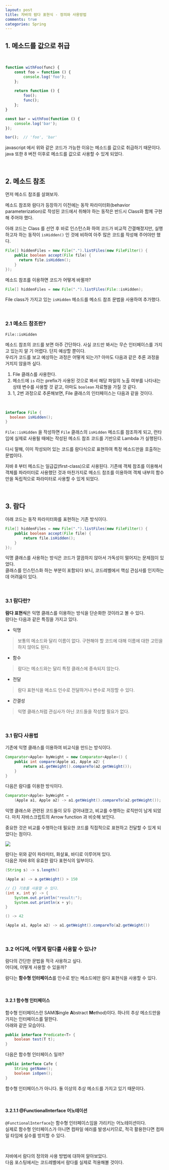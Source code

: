 ```yaml
---
layout: post
title: 자바의 람다 표현식 - 정의와 사용방법
comments: true
categories: Spring
---
```


## 1. 메소드를 값으로 취급

<br/>

```javascript
function withFoo(func) {
    const foo = function () {
        console.log('foo');
    };
    
    return function () {
        foo();
        func();
    };
}

const bar = withFoo(function () {
    console.log('bar');
}); 

bar();  // 'foo', 'bar'
```

javascript 에서 위와 같은 코드가 가능한 이유는 메소드를 값으로 취급하기 때문이다.<br/>
java 또한 8 버전 이후로 메소드를 값으로 사용할 수 있게 되었다.

<br/>

## 2. 메소드 참조

먼저 메소드 참조를 살펴보자.

메소드 참조와 람다가 등장하기 이전에는 동작 파라미터화(behavior parameterization)로 작성된 코드에서 취해야 하는 동작은 반드시 Class와 함께 구현해 주어야 했다.

아래 코드는 Class 를 선언 후 바로 인스턴스화 하여 코드가 비교적 간결해졌지만, 실행하고자 하는 동작이 `isHidden()` 인 것에 비하여 아주 많은 코드를 작성해 주어야만 했다.

```java
File[] hiddenFiles = new File(".").listFiles(new FileFilter() {
    public boolean accept(File file) {
      return file.isHidden();
    }
});
```

메소드 참조를 이용하면 코드가 어떻게 바뀔까?

```java
File[] hiddenFiles = new File(".").listFiles(File::isHidden);
```

File class가 가지고 있는 `isHidden` 메소드를 메소드 참조 문법을 사용하여 추가했다.

<br/>

### 2.1 메소드 참조란?

`File::isHidden`

메소드 참조의 코드를 보면 아주 간단하다. 사실 코드만 봐서는 무슨 인터페이스를 가지고 있는지 알 기 어렵다. 단지 예상할 뿐이다.<br/>
우리가 코드를 보고 예상하는 과정은 어떻게 되는가? 아마도 다음과 같은 추론 과정을 거치지 않을까 싶다.

1. File 클래스를 사용한다.
2. 메소드에 `is` 라는 prefix가 사용된 것으로 봐서 해당 파일의 노출 여부를 나타내는 상태 변수를 사용할 것 같고, 아마도 `boolean` 자료형을 가질 것 같다.
3. 1, 2번 과정으로 추론해보면, File 클래스의 인터페이스는 다음과 같을 것이다.

<br/>

```java
interface File {
  boolean isHidden();
}
```

`File::isHidden` 을 작성하면 `File` 클래스의 `isHidden` 메소드를 참조하게 되고,
런타임에 실제로 사용될 때에는 작성된 메소드 참조 코드를 기반으로 Lambda 가 실행된다.

다시 말해, 이미 작성되어 있는 코드를 람다식으로 표현하여 특정 메소드만을 호출하는 문법이다.

자바 8 부터 메소드는 일급값(first-class)으로 사용된다. 기존에 객체 참조를 이용해서 객체를 파라미터로 사용했던 것과 마찬가지로
메소드 참조를 이용하여 객체 내부의 함수만을 독립적으로 파라미터로 사용할 수 있게 되었다.

<br/>

## 3. 람다

아래 코드는 동작 파라미터화를 표현하는 기존 방식이다.

```java
File[] hiddenFiles = new File(".").listFiles(new FileFilter() {
    public boolean accept(File file) {
        return file.isHidden();
    }
});
```

익명 클래스를 사용하는 방식은 코드가 깔끔하지 않아서 가독성이 떨어지는 문제점이 있었다.<br/>
클래스를 인스턴스화 하는 부분이 포함되다 보니, 코드레벨에서 핵심 관심사를 인지하는데 어려움이 있다.

<br/>

### 3.1 람다란?

**람다 표현식**은 익명 클래스를 이용하는 방식을 단순화한 것이라고 볼 수 있다.<br/>
람다는 다음과 같은 특징을 가지고 있다.

- 익명
> 보통의 메소드와 달리 이름이 없다. 구현해야 할 코드에 대해 이름에 대한 고민을 하지 않아도 된다.

- 함수
> 람다는 메소드와는 달리 특정 클래스에 종속되지 않는다.

- 전달
> 람다 표현식을 메소드 인수로 전달하거나 변수로 저장할 수 있다.

- 간결성
> 익명 클래스처럼 관심사가 아닌 코드들을 작성할 필요가 없다.

<br/>

### 3.1 람다 사용법

기존에 익명 클래스를 이용하여 비교식을 만드는 방식이다.

```java
Comparator<Apple> byWeight = new Comparator<Apple>() {
    public int compare(Apple a1, Apple a2) {
        return a1.getWeight().compareTo(a2.getWeight());
    }
}
```

다음은 람다를 이용한 방식이다.

```java
Comparator<Apple> byWeight =
    (Apple a1, Apple a2) -> a1.getWeight().compareTo(a2.getWeight());
```

익명 클래스와 관련된 코드들이 모두 걷어내졌고, 비교를 수행하는 로직만이 남게 되었다.
마치 자바스크립트의 Arrow function 과 비슷해 보인다. 

중요한 것은 비교를 수행하는데 필요한 코드를 직접적으로 표현하고 전달할 수 있게 되었다는 점이다.

<img src='../img/lambda-1.png'/>

람다는 위와 같이 파라미터, 화살표, 바디로 이루어져 있다. <br/>
다음은 자바 8의 유효한 람다 표현식의 일부이다.

```java
(String s) -> s.length()

(Apple a) -> a.getWeight() > 150

// {} 기호를 사용할 수 있다.
(int x, int y) -> {
    System.out.println("result:");
    System.out.println(x + y);
}

() -> 42

(Apple a1, Apple a2) -> a1.getWeight().compareTo(a2.getWeight())
```

<br/>

### 3.2 어디에, 어떻게 람다를 사용할 수 있나?

람다의 간단한 문법을 적극 사용하고 싶다.<br/>
어디에, 어떻게 사용할 수 있을까?

람다는 **함수형 인터페이스**를 인수로 받는 메소드에만 람다 표현식을 사용할 수 있다.

<br/>

#### 3.2.1 함수형 인터페이스

함수형 인터페이스란 SAM(**S**ingle **A**bstract **M**ethod)이다. 하나의 추상 메소드만을 가지는 인터페이스를 말한다.<br/>
아래와 같은 모습이다.

```java
public interface Predicate<T> {
    boolean test(T t);
}
```


다음은 함수형 인터페이스 일까?

```java
public interface Cafe {
    String getName();
    boolean isOpen();
}
```

함수형 인터페이스가 아니다. 둘 이상의 추상 메소드를 가지고 있기 때문이다.

<br/>

#### 3.2.1.1 @FunctionalInterface 어노테이션

`@FunctionalInterface`는 함수형 인터페이스임을 가리키는 어노테이션이다.<br/>
실제로 함수형 인터페이스가 아니면 컴파일 에러를 발생시키므로, 적극 활용한다면 컴파일 타임에 실수를 방지할 수 있다.

<br/>

자바에서 람다의 정의와 사용 방법에 대하여 알아보았다.<br/>
다음 포스팅에서는 코드레벨에서 람다를 실제로 적용해볼 것이다.

<br/><br/>
